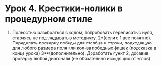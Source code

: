 # Урок 4. Крестики-нолики в процедурном стиле
1. Полностью разобраться с кодом, попробовать переписать с нуля, стараясь не подглядывать в методичку.
2*(если с 1 все понятно). Переделать проверку победы для столбца и строки, подходящую для любого размера поля или кол-ва победных фишек (подсказка в конце урока)
3**(дополнительно). Доработать пункт 2, добавив проверку любой диагонали (не обязательно исходящих от углов)
